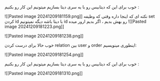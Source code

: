 خوب برای این که دیتابیس رو با یه سری دیتا بسازیم میتونیم این کار رو بکنیم :

![[Pasted image 20241209181159.png]]
نکته ای که اینجا داره وقتی که وظیفه set کردن id با دیتا باشه دیگه نمیتونیم id رو بهش بدیم ، اگر بدیم ارور میده 
![[Pasted image 20241209181223.png]]

![[Pasted image 20241209181238.png]]

خوب حالا برای درست کردن relation بین user و order اینطوری مینویسیم:

![[Pasted image 20241209181254.png]]

خوب برای این که دیتابیس رو با یه سری دیتا بسازیم میتونیم این کار رو بکنیم :

![[Pasted image 20241209181310.png]]
